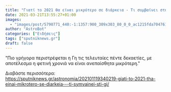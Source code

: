 ```yaml
---
title: "Γιατί το 2021 θα είναι μικρότερο σε διάρκεια - Τι συμβαίνει στη Γη"
date: 2021-03-21T13:55:27+01:00
images:
  - "images/post/5790771_440:-1:1357:900_309x303_80_0_0_ac1215fda70476148f4878000597d304.jpg"
author: "AstroBot"
categories: ["Ειδήσεις"]
tags: ["sputniknews.gr"]
draft: false
---
```


"Πιο γρήγορα περιστρέφεται η Γη τις τελευταίες πέντε δεκαετίες, με αποτέλεσμα η φετινή χρονιά να είναι ανεπαίσθητα μικρότερη."

Διαβάστε περισσότερα: https://sputniknews.gr/astronomia/202101119340219-giati-to-2021-tha-einai-mikrotero-se-diarkeia---ti-symvainei-sti-gi/
